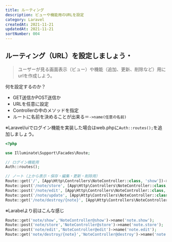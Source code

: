 ```yaml
---
title: ルーティング
description: ビューや機能用のURLを設定
category: Laravel
createdAt: 2021-11-21
updatedAt: 2021-11-21
sortNumber: 004
---
```


## ルーティング（URL）を設定しましょう・
> ユーザーが見る画面表示（ビュー）や機能（追加、更新、削除など）用にurlを作成しよう。

何を設定するのか？
- GET送信かPOST送信か
- URLを任意に設定
- Controllerの中のメソッドを指定
- ルートに名前を決めることが出来る＝`->name(任意の名前)`

※Laravel/uiでログイン機能を実装した場合はweb.phpに`Auth::routes();`を追加しましょう。

```php
<?php

use Illuminate\Support\Facades\Route;

// ログイン機能用
Auth::routes();

// ノート（上から表示・保存・編集・更新・削除用）
Route::get('/', [App\Http\Controllers\NoteController::class, 'show'])->name('note.show');
Route::post('/note/store', [App\Http\Controllers\NoteController::class, 'store'])->name('note.store');
Route::post('/note/edit', [App\Http\Controllers\NoteController::class, 'edit'])->name('note.edit');
Route::post('/note/update', [App\Http\Controllers\NoteController::class, 'update'])->name('note.update');
Route::get('/note/destroy/{note}', [App\Http\Controllers\NoteController::class, 'destroy'])->name('note.destroy');
```

※Larabelより前はこんな感じ
```php
Route::get('note/show','NoteController@show')->name('note.show');
Route::post('note/store','NoteController@store')->name('note.store');
Route::post('note/edit','NoteController@edit')->name('note.edit');
Route::get('note/destroy/{note}','NoteController@destroy')->name('note.destroy');
```
